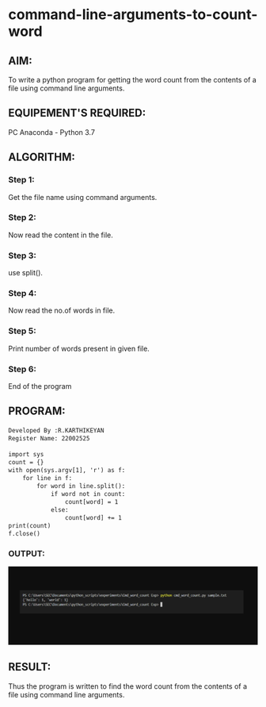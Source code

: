 # command-line-arguments-to-count-word
## AIM:
To write a python program for getting the word count from the contents of a file using command line arguments.
## EQUIPEMENT'S REQUIRED: 
PC
Anaconda - Python 3.7
## ALGORITHM: 
### Step 1:
Get the file name using command arguments.


### Step 2: 
 Now read the content in the file.

### Step 3: 
use split().
### Step 4:  
Now read the no.of words in file.


### Step 5: 
Print number of words present in given file.

### Step 6: 
End of the program
## PROGRAM:

```
Developed By :R.KARTHIKEYAN
Register Name: 22002525

import sys
count = {}
with open(sys.argv[1], 'r') as f:
    for line in f:
        for word in line.split():
            if word not in count:
                count[word] = 1
            else:
                count[word] += 1
print(count)
f.close()
```

### OUTPUT:
![](arg.png)


## RESULT:
Thus the program is written to find the word count from the contents of a file using command line arguments.
